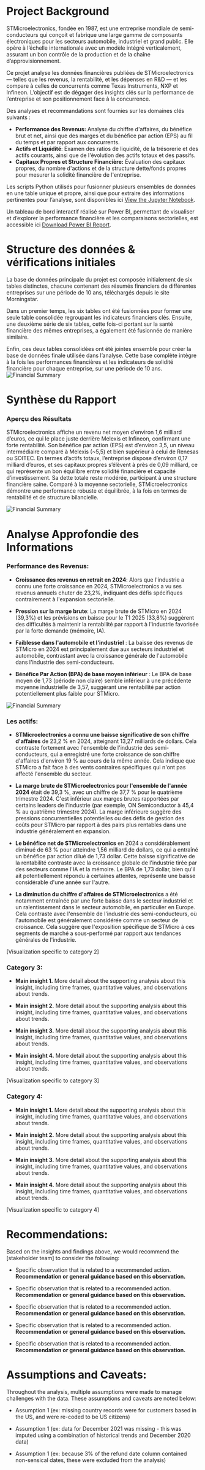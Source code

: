 # Project Background
STMicroelectronics, fondée en 1987, est une entreprise mondiale de semi-conducteurs qui conçoit et fabrique une large gamme de composants électroniques pour les secteurs automobile, industriel et grand public. Elle opère à l’échelle internationale avec un modèle intégré verticalement, assurant un bon contrôle de la production et de la chaîne d’approvisionnement.

Ce projet analyse les données financières publiées de STMicroelectronics — telles que les revenus, la rentabilité, et les dépenses en R&D — et les compare à celles de concurrents comme Texas Instruments, NXP et Infineon. L’objectif est de dégager des insights clés sur la performance de l’entreprise et son positionnement face à la concurrence.

Des analyses et recommandations sont fournies sur les domaines clés suivants :

- **Performance des Revenus:** Analyse du chiffre d'affaires, du bénéfice brut et net, ainsi que des marges et du bénéfice par action (EPS) au fil du temps et par rapport aux concurrents.
- **Actifs et Liquidité**: Examen des ratios de liquidité, de la trésorerie et des actifs courants, ainsi que de l'évolution des actifs totaux et des passifs.
- **Capitaux Propres et Structure Financière:** Évaluation des capitaux propres, du nombre d'actions et de la structure dette/fonds propres pour mesurer la solidité financière de l'entreprise. 

Les scripts Python utilisés pour fusionner plusieurs ensembles de données en une table unique et propre, ainsi que pour extraire des informations pertinentes pour l’analyse, sont disponibles ici [View the Jupyter Notebook](scripts/semiconductor_financial_analysis.ipynb).

Un tableau de bord interactif réalisé sur Power BI, permettant de visualiser et d’explorer la performance financière et les comparaisons sectorielles, est accessible ici [Download Power BI Report](scripts/semiconductor_financial_analysis.pbix).


# Structure des données & vérifications initiales

La base de données principale du projet est composée initialement de six tables distinctes, chacune contenant des résumés financiers de différentes entreprises sur une période de 10 ans, téléchargés depuis le site Morningstar.

Dans un premier temps, les six tables ont été fusionnées pour former une seule table consolidée regroupant les indicateurs financiers clés. Ensuite, une deuxième série de six tables, cette fois-ci portant sur la santé financière des mêmes entreprises, a également été fusionnée de manière similaire.

Enfin, ces deux tables consolidées ont été jointes ensemble pour créer la base de données finale utilisée dans l’analyse. Cette base complète intègre à la fois les performances financières et les indicateurs de solidité financière pour chaque entreprise, sur une période de 10 ans.
![Financial Summary](financial_summary.png)

# Synthèse du Rapport

### Aperçu des Résultats

STMicroelectronics affiche un revenu net moyen d’environ 1,6 milliard d’euros, ce qui le place juste derrière Melexis et Infineon, confirmant une forte rentabilité. Son bénéfice par action (EPS) est d’environ 3,5, un niveau intermédiaire comparé à Melexis (~5,5) et bien supérieur à celui de Renesas ou SOITEC. En termes d’actifs totaux, l’entreprise dispose d’environ 0,17 milliard d’euros, et ses capitaux propres s’élèvent à près de 0,09 milliard, ce qui représente un bon équilibre entre solidité financière et capacité d’investissement. Sa dette totale reste modérée, participant à une structure financière saine. Comparé à la moyenne sectorielle, STMicroelectronics démontre une performance robuste et équilibrée, à la fois en termes de rentabilité et de structure bilancielle.

![Financial Summary](Overwiew_STMi.png)



# Analyse Approfondie des Informations
### Performance des Revenus:

* **Croissance des revenus en retrait en 2024**: Alors que l'industrie a connu une forte croissance en 2024, STMicroelectronics a vu ses revenus annuels chuter de 23,2%, indiquant des défis spécifiques contrairement à l'expansion sectorielle.
  
* **Pression sur la marge brute**: La marge brute de STMicro en 2024 (39,3%) et les prévisions en baisse pour le T1 2025 (33,8%) suggèrent des difficultés à maintenir la rentabilité par rapport à l'industrie favorisée par la forte demande (mémoire, IA).
  
* **Faiblesse dans l'automobile et l'industriel** : La baisse des revenus de STMicro en 2024 est principalement due aux secteurs industriel et automobile, contrastant avec la croissance générale de l'automobile dans l'industrie des semi-conducteurs.
  
* **Bénéfice Par Action (BPA) de base moyen inférieur** : Le BPA de base moyen de 1,73 (période non claire) semble inférieur à une précédente moyenne industrielle de 3,57, suggérant une rentabilité par action potentiellement plus faible pour STMicro.

![Financial Summary](Earning_performing.png)


### Les actifs:

* **STMicroelectronics a connu une baisse significative de son chiffre d'affaires** de 23,2 % en 2024, atteignant 13,27 milliards de dollars. Cela contraste fortement avec l'ensemble de l'industrie des semi-conducteurs, qui a enregistré une forte croissance de son chiffre d'affaires d'environ 19 % au cours de la même année. Cela indique que STMicro a fait face à des vents contraires spécifiques qui n'ont pas affecté l'ensemble du secteur.
  
* **La marge brute de STMicroelectronics pour l'ensemble de l'année 2024** était de 39,3 %, avec un chiffre de 37,7 % pour le quatrième trimestre 2024. C'est inférieur aux marges brutes rapportées par certains leaders de l'industrie (par exemple, ON Semiconductor à 45,4 % au quatrième trimestre 2024). La marge inférieure suggère des pressions concurrentielles potentielles ou des défis de gestion des coûts pour STMicro par rapport à des pairs plus rentables dans une industrie généralement en expansion.
  
* **Le bénéfice net de STMicroelectronics** en 2024 a considérablement diminué de 63 % pour atteindre 1,56 milliard de dollars, ce qui a entraîné un bénéfice par action dilué de 1,73 dollar. Cette baisse significative de la rentabilité contraste avec la croissance globale de l'industrie tirée par des secteurs comme l'IA et la mémoire. Le BPA de 1,73 dollar, bien qu'il ait potentiellement répondu à certaines attentes, représente une baisse considérable d'une année sur l'autre.
  
* **La diminution du chiffre d'affaires de STMicroelectronics** a été notamment entraînée par une forte baisse dans le secteur industriel et un ralentissement dans le secteur automobile, en particulier en Europe. Cela contraste avec l'ensemble de l'industrie des semi-conducteurs, où l'automobile est généralement considérée comme un secteur de croissance. Cela suggère que l'exposition spécifique de STMicro à ces segments de marché a sous-performé par rapport aux tendances générales de l'industrie.

[Visualization specific to category 2]


### Category 3:

* **Main insight 1.** More detail about the supporting analysis about this insight, including time frames, quantitative values, and observations about trends.
  
* **Main insight 2.** More detail about the supporting analysis about this insight, including time frames, quantitative values, and observations about trends.
  
* **Main insight 3.** More detail about the supporting analysis about this insight, including time frames, quantitative values, and observations about trends.
  
* **Main insight 4.** More detail about the supporting analysis about this insight, including time frames, quantitative values, and observations about trends.

[Visualization specific to category 3]


### Category 4:

* **Main insight 1.** More detail about the supporting analysis about this insight, including time frames, quantitative values, and observations about trends.
  
* **Main insight 2.** More detail about the supporting analysis about this insight, including time frames, quantitative values, and observations about trends.
  
* **Main insight 3.** More detail about the supporting analysis about this insight, including time frames, quantitative values, and observations about trends.
  
* **Main insight 4.** More detail about the supporting analysis about this insight, including time frames, quantitative values, and observations about trends.

[Visualization specific to category 4]



# Recommendations:

Based on the insights and findings above, we would recommend the [stakeholder team] to consider the following: 

* Specific observation that is related to a recommended action. **Recommendation or general guidance based on this observation.**
  
* Specific observation that is related to a recommended action. **Recommendation or general guidance based on this observation.**
  
* Specific observation that is related to a recommended action. **Recommendation or general guidance based on this observation.**
  
* Specific observation that is related to a recommended action. **Recommendation or general guidance based on this observation.**
  
* Specific observation that is related to a recommended action. **Recommendation or general guidance based on this observation.**
  


# Assumptions and Caveats:

Throughout the analysis, multiple assumptions were made to manage challenges with the data. These assumptions and caveats are noted below:

* Assumption 1 (ex: missing country records were for customers based in the US, and were re-coded to be US citizens)
  
* Assumption 1 (ex: data for December 2021 was missing - this was imputed using a combination of historical trends and December 2020 data)
  
* Assumption 1 (ex: because 3% of the refund date column contained non-sensical dates, these were excluded from the analysis)
